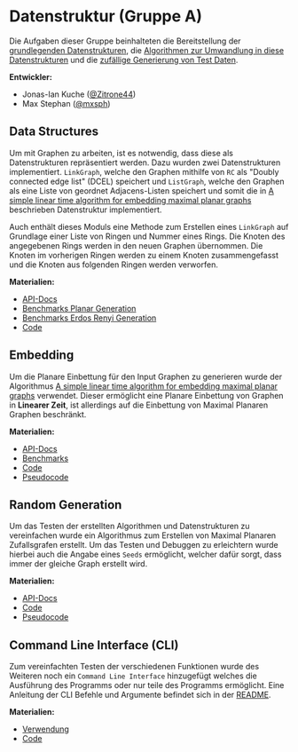 # Datenstruktur (Gruppe A)

Die Aufgaben dieser Gruppe beinhalteten die Bereitstellung der [grundlegenden Datenstrukturen](#data-structures), die [Algorithmen zur Umwandlung in diese Datenstrukturen](#embedding) und 
die [zufällige Generierung von Test Daten](#random-generation). 

**Entwickler:**

- Jonas-Ian Kuche ([@Zitrone44](https://github.com/Zitrone44))
- Max Stephan ([@mxsph](https://github.com/mxsph))

## Data Structures

Um mit Graphen zu arbeiten, ist es notwendig, dass diese als Datenstrukturen repräsentiert werden. Dazu wurden zwei Datenstrukturen implementiert.
`LinkGraph`, welche den Graphen mithilfe von `RC` als "Doubly connected edge list" (DCEL) speichert und `ListGraph`, welche den Graphen als eine Liste von geordnet Adjacens-Listen speichert und somit die in [A simple linear time algorithm for embedding maximal planar graphs](https://citeseerx.ist.psu.edu/viewdoc/download?doi=10.1.1.31.9303&rep=rep1&type=pdf) beschrieben Datenstruktur implementiert.

Auch enthält dieses Moduls eine Methode zum Erstellen eines `LinkGraph` auf Grundlage einer Liste von Ringen und Nummer eines Rings. Die Knoten des angegebenen Rings werden in den neuen Graphen übernommen. Die Knoten im vorherigen Ringen werden zu einem Knoten zusammengefasst und die Knoten aus folgenden Ringen werden verworfen.

**Materialien:**

- [API-Docs](https://thm-mni-ii.github.io/graph-algo-ptas/graph_algo_ptas/data_structure/index.html)
- [Benchmarks Planar Generation](https://thm-mni-ii.github.io/graph-algo-ptas/benchmark/Planar%20Generation/report/index.html)
- [Benchmarks Erdos Renyi Generation](https://thm-mni-ii.github.io/graph-algo-ptas/benchmark/Erdos%20Renyi%20Generation/report/index.html)
- [Code](https://github.com/thm-mni-ii/graph-algo-ptas/tree/main/src/data_structure)

## Embedding

Um die Planare Einbettung für den Input Graphen zu generieren wurde der Algorithmus [A simple linear time algorithm for embedding maximal planar graphs](https://citeseerx.ist.psu.edu/viewdoc/download?doi=10.1.1.31.9303&rep=rep1&type=pdf) verwendet. Dieser ermöglicht eine Planare Einbettung von Graphen in **Linearer Zeit**, ist allerdings auf die Einbettung von Maximal Planaren Graphen beschränkt.

**Materialien:**

- [API-Docs](https://thm-mni-ii.github.io/graph-algo-ptas/graph_algo_ptas/embedding/index.html)  
- [Benchmarks](https://thm-mni-ii.github.io/graph-algo-ptas/benchmark/MaximalPlanar%20embedding/report/index.html)
- [Code](https://github.com/thm-mni-ii/graph-algo-ptas/tree/main/src/embedding)
- [Pseudocode](https://citeseerx.ist.psu.edu/viewdoc/download?doi=10.1.1.31.9303&rep=rep1&type=pdf)

## Random Generation

Um das Testen der erstellten Algorithmen und Datenstrukturen zu vereinfachen wurde ein Algorithmus zum Erstellen von Maximal Planaren Zufallsgrafen erstellt. Um das Testen und Debuggen zu erleichtern wurde hierbei auch die Angabe eines `Seeds` ermöglicht, welcher dafür sorgt, dass immer der gleiche Graph erstellt wird.

**Materialien:**

- [API-Docs](https://thm-mni-ii.github.io/graph-algo-ptas/graph_algo_ptas/generation/index.html)
- [Code](https://github.com/thm-mni-ii/graph-algo-ptas/tree/main/src/generation)
- [Pseudocode](https://citeseerx.ist.psu.edu/viewdoc/download?doi=10.1.1.31.9303&rep=rep1&type=pdf)

## Command Line Interface (CLI)

Zum vereinfachten Testen der verschiedenen Funktionen wurde des Weiteren noch ein `Command Line Interface` hinzugefügt welches die Ausführung des Programms oder nur teile des Programms ermöglicht. Eine Anleitung der CLI Befehle und Argumente befindet sich in der [README](../README.md).

**Materialien:**

- [Verwendung](../README.md)
- [Code](https://github.com/thm-mni-ii/graph-algo-ptas/blob/i50-Add-a-command-line-interface/src/main.rs)